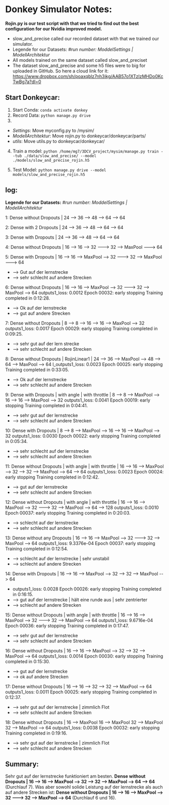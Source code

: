 # Donkey Simulator Notes:

**Rojin.py is our test script with that we tried to find out the best configuration for our Nvidia improved model.**

- slow_and_precise called our recorded dataset with that we trained our simulator.
- Legende for our Datasets: *#run number: ModdelSettings | ModellArchitektur*
- All models trained on the same dataset called slow_and_preciset
- The dataset slow_and_precise and some h5 files were to big for uploaded in GitHub. So here a cloud link for it: https://www.dropbox.com/sh/poaxqblz7nh3ikg/AAB57o1XTzIzMHDo0KcTwBg7a?dl=0

## Start Donkeycar:
1. Start Conda: ```conda activate donkey```
2. Record Data: ```python manage.py drive```
3.
  - *Settings*:           Move myconfig.py to /mysim/
  - *ModellArchitektur*:  Move rojin.py to donkeycar/donkeycar/parts/
  - *utils*:              Move utils.py to donkeycar/donkeycar/

4. Train a model: ```python /home/mg7/3DCV_project/mysim/manage.py train --tub ./data/slow_and_precise/ --model ./models/slow_and_precise_rojin.h5```

5. Test Model: ```python manage.py drive --model models/slow_and_precise_rojin.h5```



## log:
**Legende for our Datasets:** *#run number: ModdelSettings | ModellArchitektur*

1: Dense without Dropouts | 24 --> 36 --> 48 --> 64 --> 64

2: Dense with 2 Dropouts | 24 --> 36 --> 48 --> 64 --> 64

3: Dense with Dropouts | 24 --> 36 --> 48 --> 64 --> 64

4: Dense without Dropouts | 16 --> 16 --> 32 ---> 32 --> MaxPool ---> 64

5: Dense with Dropouts | 16 --> 16 --> MaxPool --> 32 ---> 32 --> MaxPool ---> 64
- --> Gut auf der lernstrecke
- --> sehr schlecht auf andere Strecken

6: Dense without Dropouts | 16 --> 16 --> MaxPool --> 32 ---> 32 --> MaxPool --> 64
outputs1_loss: 0.0012
Epoch 00032: early stopping
Training completed in 0:12:28.
- --> Ok auf der lernstrecke
- --> gut auf andere Strecken

7: Dense without Dropouts | 8 --> 8 --> 16 --> 16 --> MaxPool --> 32
outputs1_loss: 0.0017
Epoch 00029: early stopping
Training completed in 0:09:25.
- --> sehr gut auf der lern strecke
- --> sehr schlecht auf andere Strecken


8: Dense without Dropouts | RojinLinear1 | 24 --> 36 --> MaxPool --> 48 --> 64 --> MaxPool --> 64
l_outputs1_loss: 0.0023
Epoch 00025: early stopping
Training completed in 0:33:05.
- --> Ok auf der lernstrecke
- --> sehr schlecht auf andere Strecken

9: Dense with Dropouts | with angle | with throttle | 8 --> 8 --> MaxPool --> 16 --> 16 --> MaxPool --> 32
outputs1_loss: 0.0041
Epoch 00019: early stopping
Training completed in 0:04:41.
- --> sehr gut auf der lernstrecke
- --> sehr schlecht auf andere Strecken


10: Dense with Dropouts | 8 --> 8 --> MaxPool --> 16 --> 16 --> MaxPool --> 32
outputs1_loss: 0.0030
Epoch 00022: early stopping
Training completed in 0:05:34.
- --> sehr schlecht auf der lernstrecke
- --> sehr schlecht auf andere Strecken

11: Dense without Dropouts | with angle | with throttle | 16 --> 16 --> MaxPool --> 32 --> 32 --> MaxPool --> 64 --> 64
outputs1_loss: 0.0023
Epoch 00024: early stopping
Training completed in 0:12:42.
- --> gut auf der lernstrecke
- --> sehr schlecht auf andere Strecken


12: Dense without Dropouts | with angle | with throttle | 16 --> 16 --> MaxPool --> 32 ---> 32 --> MaxPool --> 64 --> 128
outputs1_loss: 0.0010
Epoch 00037: early stopping
Training completed in 0:20:03.
- --> schlecht auf der lernstrecke
- --> sehr schlecht auf andere Strecken


13: Dense without any Dropouts | 16 --> 16 --> MaxPool --> 32 ---> 32 --> MaxPool --> 64
outputs1_loss: 9.3376e-04
Epoch 00037: early stopping
Training completed in 0:12:54.
- --> schlecht auf der lernstrecke | sehr unstabil
- --> schlecht auf andere Strecken

14: Dense with Dropouts | 16 --> 16 --> MaxPool --> 32 --> 32 --> MaxPool --> 64
- outputs1_loss: 0.0028
Epoch 00026: early stopping
Training completed in 0:16:15.
- --> gut auf der lernstrecke | hält eine runde aus | sehr zentrierter
- --> schlecht auf andere Strecken

15: Dense without Dropouts | with angle | with throttle | 16 --> 16 --> MaxPool --> 32 ---> 32 --> MaxPool --> 64
outputs1_loss: 9.6716e-04
Epoch 00036: early stopping
Training completed in 0:17:47.
- --> sehr gut auf der lernstrecke
- --> sehr schlecht auf andere Strecken

16: Dense without Dropouts | 16 --> 16 --> MaxPool --> 32 --> 32 --> MaxPool --> 64
outputs1_loss: 0.0014
Epoch 00030: early stopping
Training completed in 0:15:30.
- --> gut auf der lernstrecke
- --> ok auf andere Strecken

17: Dense without Dropouts | 16 --> 16 --> 32 --> 32 --> MaxPool --> 64
outputs1_loss: 0.0011
Epoch 00025: early stopping
Training completed in 0:12:37.
- --> sehr gut auf der lernstrecke | zimmlich Flot
- --> sehr schlecht auf andere Strecken

18: Dense without Dropouts | 16 --> MaxPool 16 --> MaxPool 32 --> MaxPool 32 --> MaxPool --> 64
outputs1_loss: 0.0038
Epoch 00032: early stopping
Training completed in 0:19:16.
- --> sehr gut auf der lernstrecke | zimmlich Flot
- --> sehr schlecht auf andere Strecken

## Summary:
Sehr gut auf der lernstrecke funktioniert am besten. **Dense without Dropouts | 16 --> 16 --> MaxPool --> 32 --> 32 --> MaxPool --> 64 --> 64** (Durchlauf 7).
Was aber sowohl solide Leistung auf der lernstrecke als auch auf andere Strecken ist: **Dense without Dropouts | 16 --> 16 --> MaxPool --> 32 ---> 32 --> MaxPool --> 64** (Durchlauf 6 und 16).
